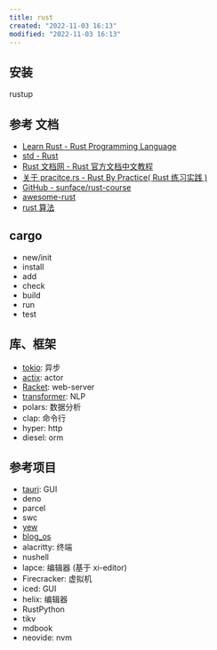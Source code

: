 ```yaml
---
title: rust
created: "2022-11-03 16:13"
modified: "2022-11-03 16:13"
---
```


## 安装

rustup

## 参考 文档

- [Learn Rust - Rust Programming Language](https://www.rust-lang.org/learn)
- [std - Rust](https://doc.rust-lang.org/std/index.html#modules)
- [Rust 文档网 - Rust 官方文档中文教程](https://rustwiki.org)
- [关于 pracitce.rs - Rust By Practice( Rust 练习实践 )](https://zh.practice.rs/)
- [GitHub - sunface/rust-course](https://github.com/sunface/rust-course)
- [awesome-rust](https://github.com/rust-unofficial/awesome-rust)
- [rust 算法](https://github.com/TheAlgorithms/Rust)
## cargo

- new/init
- install
- add
- check
- build
- run
- test

## 库、框架

- [tokio](https://github.com/tokio-rs/tokio): 异步
- [actix](https://github.com/actix/actix): actor
- [Racket](https://rocket.rs): web-server
- [transformer](https://github.com/huggingface/transformers): NLP
- polars: 数据分析
- clap: 命令行
- hyper: http
- diesel: orm

## 参考项目

- [tauri](https://github.com/tauri-apps/tauri): GUI
- deno
- parcel
- swc
- [yew](https://github.com/yewstack/yew)
- [blog_os](https://github.com/phil-opp/blog_os)
- alacritty: 终端
- nushell
- lapce: 编辑器 (基于 xi-editor)
- Firecracker: 虚拟机
- iced: GUI
- helix: 编辑器
- RustPython
- tikv
- mdbook
- neovide: nvm